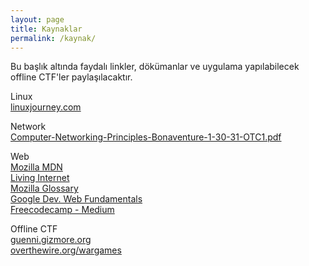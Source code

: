 ```yaml
---
layout: page
title: Kaynaklar
permalink: /kaynak/
---
```


Bu başlık altında faydalı linkler, dökümanlar ve uygulama yapılabilecek offline CTF'ler paylaşılacaktır.

Linux<br>
[linuxjourney.com](https://linuxjourney.com/)

Network<br>
[Computer-Networking-Principles-Bonaventure-1-30-31-OTC1.pdf](https://www.saylor.org/site/wp-content/uploads/2012/02/Computer-Networking-Principles-Bonaventure-1-30-31-OTC1.pdf)

Web<br>
[Mozilla MDN](https://developer.mozilla.org/en-US/docs/Web/Guide)<br>
[Living Internet](http://www.livinginternet.com/w/ww.htm)<br>
[Mozilla Glossary](https://developer.mozilla.org/en-US/docs/Glossary)<br>
[Google Dev. Web Fundamentals](https://developers.google.com/web/fundamentals/)<br>
[Freecodecamp - Medium](https://medium.freecodecamp.com/)

Offline CTF<br>
[guenni.gizmore.org](http://guenni.gizmore.org/)<br>
[overthewire.org/wargames](http://overthewire.org/wargames/)
